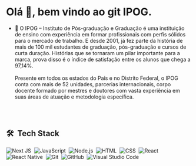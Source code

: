 # Olá 👋, bem vindo ao git IPOG.

- :office: O IPOG – Instituto de Pós-graduação e Graduação é uma instituição de ensino com experiência em formar profissionais com perfis sólidos para o mercado de trabalho. E desde 2001, já fez parte da história de mais de 100 mil estudantes de graduação, pós-graduação e cursos de curta duração. Histórias que se tornaram um pilar importante para a marca, prova disso é o índice de satisfação entre os alunos que chega a 97,14%.<br><br>
Presente em todos os estados do País e no Distrito Federal, o IPOG conta com mais de 52 unidades, parcerias internacionais, corpo docente formado por mestres e doutores com vasta experiência em suas áreas de atuação e metodologia específica.

<br><br>

## 🛠 &nbsp;Tech Stack

![Next JS](https://img.shields.io/badge/-Next-05122A?style=flat&logo=next.js)&nbsp;
![JavaScript](https://img.shields.io/badge/-JavaScript-05122A?style=flat&logo=javascript)&nbsp;
![Node.js](https://img.shields.io/badge/-Node.js-05122A?style=flat&logo=node.js)&nbsp;
![HTML](https://img.shields.io/badge/-HTML-05122A?style=flat&logo=HTML5)&nbsp;
![CSS](https://img.shields.io/badge/-CSS-05122A?style=flat&logo=CSS3&logoColor=1572B6)&nbsp;
![React](https://img.shields.io/badge/-React-05122A?style=flat&logo=react)&nbsp;
![React Native](https://img.shields.io/badge/-React%20Native-05122A?style=flat&logo=react)&nbsp;
![Git](https://img.shields.io/badge/-Git-05122A?style=flat&logo=git)&nbsp;
![GitHub](https://img.shields.io/badge/-GitHub-05122A?style=flat&logo=github)&nbsp;
![Visual Studio Code](https://img.shields.io/badge/-Visual%20Studio%20Code-05122A?style=flat&logo=visual-studio-code&logoColor=007ACC)&nbsp;

<br><br>


<!--
**IPOG-MATRIZ/IPOG-MATRIZ** is a ✨ _special_ ✨ repository because its `README.md` (this file) appears on your GitHub profile.

Here are some ideas to get you started:

- 🔭 I’m currently working on ...
- 🌱 I’m currently learning ...
- 👯 I’m looking to collaborate on ...
- 🤔 I’m looking for help with ...
- 💬 Ask me about ...
- 📫 How to reach me: ...
- 😄 Pronouns: ...
- ⚡ Fun fact: ...
-->
